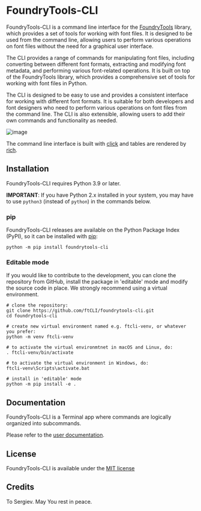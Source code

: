 # FoundryTools-CLI

FoundryTools-CLI is a command line interface for the
[FoundryTools](https://github.com/ftCLI/FoundryTools) library, which provides a set of tools for
working with font files. It is designed to be used from the command line, allowing users to perform
various operations on font files without the need for a graphical user interface.

The CLI provides a range of commands for manipulating font files, including converting between
different font formats, extracting and modifying font metadata, and performing various font-related
operations. It is built on top of the FoundryTools library, which provides a comprehensive set of
tools for working with font files in Python.

The CLI is designed to be easy to use and provides a consistent interface for working with different
font formats. It is suitable for both developers and font designers who need to perform various
operations on font files from the command line. The CLI is also extensible, allowing users to add
their own commands and functionality as needed.

![image](https://github.com/user-attachments/assets/f1389440-8b94-463f-b9c8-29c0c37dfced)

The command line interface is built with [click](https://github.com/pallets/click/) and tables are
rendered by [rich](https://github.com/Textualize/rich).

## Installation

FoundryTools-CLI requires Python 3.9 or later.

**IMPORTANT**: If you have Python 2.x installed in your system, you may have to use `python3`
(instead of `python`) in the commands below.

### pip

FoundryTools-CLI releases are available on the Python Package Index (PyPI), so it can be installed
with [pip](https://pip.pypa.io/):

```
python -m pip install foundrytools-cli
```

### Editable mode

If you would like to contribute to the development, you can clone the repository from GitHub,
install the package in 'editable' mode and modify the source code in place. We strongly recommend
using a virtual environment.

```
# clone the repository:
git clone https://github.com/ftCLI/foundrytools-cli.git
cd foundrytools-cli

# create new virtual environment named e.g. ftcli-venv, or whatever you prefer:
python -m venv ftcli-venv

# to activate the virtual environmtnet in macOS and Linux, do:
. ftcli-venv/bin/activate

# to activate the virtual environment in Windows, do:
ftcli-venv\Scripts\activate.bat

# install in 'editable' mode
python -m pip install -e .
```

## Documentation

FoundryTools-CLI is a Terminal app where commands are logically organized into subcommands.

Please refer to the [user documentation](https://foundrytools-cli.readthedocs.io/en/stable/).

## License

FoundryTools-CLI is available under the [MIT license](LICENSE)

## Credits

To Sergiev. May You rest in peace.
